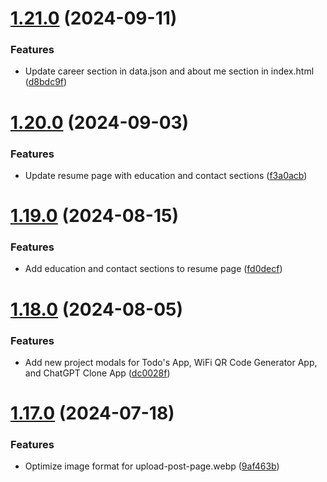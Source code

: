 # [1.21.0](https://github.com/manthanank/manthanank.github.io/compare/v1.20.0...v1.21.0) (2024-09-11)


### Features

* Update career section in data.json and about me section in index.html ([d8bdc9f](https://github.com/manthanank/manthanank.github.io/commit/d8bdc9fbe902a296169b4428299905b0df25699a))



# [1.20.0](https://github.com/manthanank/manthanank.github.io/compare/v1.19.0...v1.20.0) (2024-09-03)


### Features

* Update resume page with education and contact sections ([f3a0acb](https://github.com/manthanank/manthanank.github.io/commit/f3a0acba5ec0e1e02e8b336a4d7fdcc4b6cb0baf))



# [1.19.0](https://github.com/manthanank/manthanank.github.io/compare/v1.18.0...v1.19.0) (2024-08-15)


### Features

* Add education and contact sections to resume page ([fd0decf](https://github.com/manthanank/manthanank.github.io/commit/fd0decf88c9a3aba5e71a2a8ead4dabca784414a))



# [1.18.0](https://github.com/manthanank/manthanank.github.io/compare/v1.17.0...v1.18.0) (2024-08-05)


### Features

* Add new project modals for Todo's App, WiFi QR Code Generator App, and ChatGPT Clone App ([dc0028f](https://github.com/manthanank/manthanank.github.io/commit/dc0028ff7080d92108db81d327682a2f0890956a))



# [1.17.0](https://github.com/manthanank/manthanank.github.io/compare/v1.16.0...v1.17.0) (2024-07-18)


### Features

* Optimize image format for upload-post-page.webp ([9af463b](https://github.com/manthanank/manthanank.github.io/commit/9af463bb25230accb29724e9fa424656110eb007))



